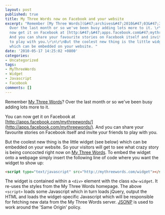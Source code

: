 ```yaml
---
layout: post
published: true
title: My Three Words now on Facebook and your website
excerpt: "Remember [My Three Words](&#47;archives&#47;2010&#47;03&#47;31&#47;my-three-words&#47;)?
  Over the last month or so we've been busy adding lots more to it. \r\n\r\nYou can
  now get it on Facebook at [http:&#47;&#47;apps.facebook.com&#47;mythreewords&#47;](http:&#47;&#47;apps.facebook.com&#47;mythreewords&#47;).
  And you can share your favourite stories on Facebook itself and invite your friends
  to play with you.\r\n\r\nBut the coolest new thing is the little widget (see below)
  which can be embedded on your website. "
date: '2010-05-17 14:25:02 +0800'
categories:
- Uncategorized
tags:
- MyThreeWords
- Widget
- Javascript
- Facebook
comments: []
---
```

Remember [My Three Words](/archives/2010/03/31/my-three-words/)? Over the last month or so we've been busy adding lots more to it.

You can now get it on Facebook at [http://apps.facebook.com/mythreewords/](http://apps.facebook.com/mythreewords/). And you can share your favourite stories on Facebook itself and invite your friends to play with you.

But the coolest new thing is the little widget (see below) which can be embedded on your website. So your visitors will get to see what crazy story is being concocted right now on [My Three Words](http://mythreewords.com/). To embed the widget onto a webpage simply insert the following line of code where you want the widget to show up:

```html
<script type="text/javascript" src="http://mythreewords.com/widget"></script>
```

The widget is contained within a `<div>` element with the class `m3w-widget`. It re-uses the styles from the My Three Words homepage. The above `<script>` loads some Javascript which in turn loads jQuery, output the HTML and loads the widget-specific Javascript which will be responsible for fetching new data from the My Three Words server. [JSONP](http://en.wikipedia.org/wiki/JSON) is used to work around the 'Same Origin' policy.

